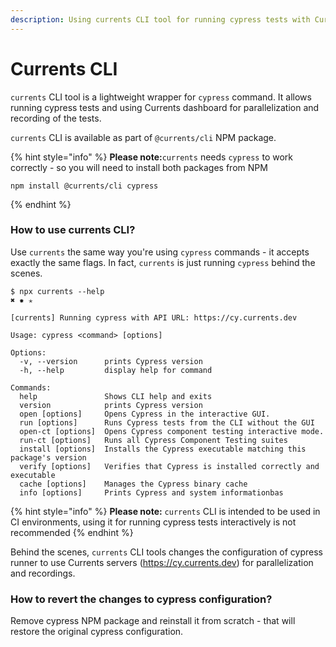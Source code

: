 ```yaml
---
description: Using currents CLI tool for running cypress tests with Currents dashboard
---
```


# Currents CLI

`currents` CLI tool is a lightweight wrapper for `cypress` command. It allows running cypress tests and using Currents dashboard for parallelization and recording of the tests.

`currents` CLI is available as part of `@currents/cli` NPM package.

{% hint style="info" %}
**Please note:**`currents` needs `cypress` to work correctly - so you will need to install both packages from NPM

```
npm install @currents/cli cypress
```
{% endhint %}

### How to use currents CLI?

Use `currents` the same way you're using `cypress` commands - it accepts exactly the same flags. In fact, `currents` is just running `cypress` behind the scenes.

```
$ npx currents --help                                                                             ✖ ✹ ✭

[currents] Running cypress with API URL: https://cy.currents.dev

Usage: cypress <command> [options]

Options:
  -v, --version      prints Cypress version
  -h, --help         display help for command

Commands:
  help               Shows CLI help and exits
  version            prints Cypress version
  open [options]     Opens Cypress in the interactive GUI.
  run [options]      Runs Cypress tests from the CLI without the GUI
  open-ct [options]  Opens Cypress component testing interactive mode.
  run-ct [options]   Runs all Cypress Component Testing suites
  install [options]  Installs the Cypress executable matching this package's version
  verify [options]   Verifies that Cypress is installed correctly and executable
  cache [options]    Manages the Cypress binary cache
  info [options]     Prints Cypress and system informationbas
```

{% hint style="info" %}
**Please note:** `currents` CLI is intended to be used in CI environments, using it for running cypress tests interactively is not recommended&#x20;
{% endhint %}

Behind the scenes, `currents` CLI tools changes the configuration of cypress runner to use Currents servers (https://cy.currents.dev) for parallelization and recordings.

### How to revert the changes to cypress configuration?

Remove cypress NPM package and reinstall it from scratch - that will restore the original cypress configuration.
